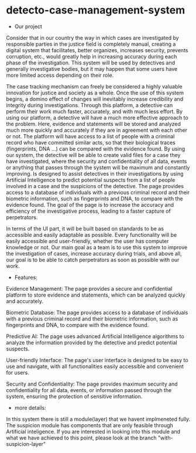# detecto-case-management-system

- Our project 

Consider that in our country the way in which cases are investigated by responsible parties in the justice field is completely manual, creating a digital system that facilitates, better organizes, increases security, prevents corruption, etc., would greatly help in increasing accuracy during each phase of the investigation. This system will be used by detectives and generally investigative bodies, but it may happen that some users have more limited access depending on their role.

The case tracking mechanism can freely be considered a highly valuable innovation for justice and society as a whole. Once the use of this system begins, a domino effect of changes will inevitably increase credibility and integrity during investigations. Through this platform, a detective can perform their work much faster, accurately, and with much less effort. By using our platform, a detective will have a much more effective approach to the problem. Here, evidence and statements will be stored and analyzed much more quickly and accurately if they are in agreement with each other or not. The platform will have access to a list of people with a criminal record who have committed similar acts, so that their biological traces (fingerprints, DNA ...) can be compared with the evidence found. By using our system, the detective will be able to create valid files for a case they have investigated, where the security and confidentiality of all data, events or anything that passes through the system will be maximum and constantly improving. Is designed to assist detectives in their investigations by using Artificial Intelligence to predict potential suspects from a list of people involved in a case and the suspicions of the detective. The page provides access to a database of individuals with a previous criminal record and their biometric information, such as fingerprints and DNA, to compare with the evidence found. The goal of the page is to increase the accuracy and efficiency of the investigative process, leading to a faster capture of perpetrators.

In terms of the UI part, it will be built based on standards to be as accessible and easily adaptable as possible. Every functionality will be easily accessible and user-friendly, whether the user has computer knowledge or not.
Our main goal as a team is to use this system to improve the investigation of cases, increase accuracy during trials, and above all, our goal is to be able to catch perpetrators as soon as possible with our work.

- Features:

Evidence Management: The page provides a secure and confidential platform to store evidence and statements, which can be analyzed quickly and accurately.

Biometric Database: The page provides access to a database of individuals with a previous criminal record and their biometric information, such as fingerprints and DNA, to compare with the evidence found.

Predictive AI: The page uses advanced Artificial Intelligence algorithms to analyze the information provided by the detective and predict potential suspects.

User-friendly Interface: The page's user interface is designed to be easy to use and navigate, with all functionalities easily accessible and convenient for users.

Security and Confidentiality: The page provides maximum security and confidentiality for all data, events, or information passed through the system, ensuring the protection of sensitive information.

- more details: 

In this system there is still a module(layer) that we havent implmeneted fully.
The suspicion module has components that are only feasible through Artificial inteligence. 
If you are interested in looking into this module and what we have achieved to this point, please look at the branch "with-suspicion-layer"

